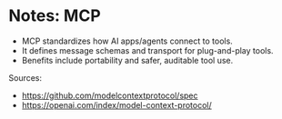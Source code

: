 # Notes: MCP

- MCP standardizes how AI apps/agents connect to tools.
- It defines message schemas and transport for plug-and-play tools.
- Benefits include portability and safer, auditable tool use.

Sources:
- https://github.com/modelcontextprotocol/spec
- https://openai.com/index/model-context-protocol/
